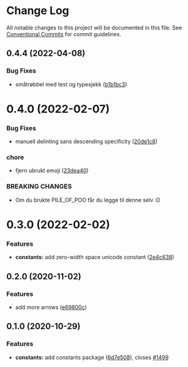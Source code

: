 # Change Log

All notable changes to this project will be documented in this file.
See [Conventional Commits](https://conventionalcommits.org) for commit guidelines.

## 0.4.4 (2022-04-08)

### Bug Fixes

-   småtrøbbel med test og typesjekk ([b1b1bc3](https://github.com/fremtind/jokul/commit/b1b1bc3eeb0fade11f8c19d9c1d6170ad808ef6d))

# 0.4.0 (2022-02-07)

### Bug Fixes

-   manuell delinting sans descending specificity ([20de1c8](https://github.com/fremtind/jokul/commit/20de1c8811596b054867352177225fd197c70797))

### chore

-   fjern ubrukt emoji ([23dea40](https://github.com/fremtind/jokul/commit/23dea4061330c480a2452583ba4623a71fc72879))

### BREAKING CHANGES

-   Om du brukte PILE_OF_POO får du legge til denne selv :D

# 0.3.0 (2022-02-02)

### Features

-   **constants:** add zero-width space unicode constant ([2e4c638](https://github.com/fremtind/jokul/commit/2e4c638aa2f2c8cbf6da971a0e7070ffd46151cb))

## 0.2.0 (2020-11-02)

### Features

-   add more arrows ([e69800c](https://github.com/fremtind/jokul/commit/e69800cc12df295c7b8bf49eae9b8f72a2e9e2b0))

## 0.1.0 (2020-10-29)

### Features

-   **constants:** add constants package ([6d7e508](https://github.com/fremtind/jokul/commit/6d7e50869f0061ad7d41329e709eac317dcb8a8b)), closes [#1499](https://github.com/fremtind/jokul/issues/1499)
